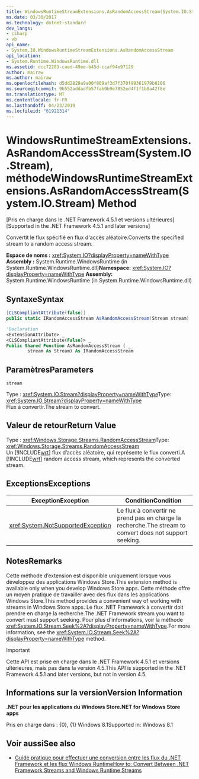```yaml
---
title: WindowsRuntimeStreamExtensions.AsRandomAccessStream(System.IO.Stream), méthode
ms.date: 03/30/2017
ms.technology: dotnet-standard
dev_langs:
- csharp
- vb
api_name:
- System.IO.WindowsRuntimeStreamExtensions.AsRandomAccessStream
api_location:
- System.Runtime.WindowsRuntime.dll
ms.assetid: dcc72283-caed-49ee-b45d-ccaf94e97129
author: mairaw
ms.author: mairaw
ms.openlocfilehash: d5dd2829a9a00f869af3d7f370f99361979b8106
ms.sourcegitcommit: 9b552addadfb57fab0b9e7852ed4f1f1b8a42f8e
ms.translationtype: MT
ms.contentlocale: fr-FR
ms.lasthandoff: 04/23/2019
ms.locfileid: "61921314"
---
```

# <a name="windowsruntimestreamextensionsasrandomaccessstreamsystemiostream-method"></a><span data-ttu-id="f4d5a-102">WindowsRuntimeStreamExtensions.AsRandomAccessStream(System.IO.Stream), méthode</span><span class="sxs-lookup"><span data-stu-id="f4d5a-102">WindowsRuntimeStreamExtensions.AsRandomAccessStream(System.IO.Stream) Method</span></span>

<span data-ttu-id="f4d5a-103">[Pris en charge dans le .NET Framework 4.5.1 et versions ultérieures]</span><span class="sxs-lookup"><span data-stu-id="f4d5a-103">[Supported in the .NET Framework 4.5.1 and later versions]</span></span>

<span data-ttu-id="f4d5a-104">Convertit le flux spécifié en flux d'accès aléatoire.</span><span class="sxs-lookup"><span data-stu-id="f4d5a-104">Converts the specified stream to a random access stream.</span></span>

<span data-ttu-id="f4d5a-105">**Espace de noms :** <xref:System.IO?displayProperty=nameWithType>
**Assembly :** System.Runtime.WindowsRuntime (in System.Runtime.WindowsRuntime.dll)</span><span class="sxs-lookup"><span data-stu-id="f4d5a-105">**Namespace:** <xref:System.IO?displayProperty=nameWithType>
**Assembly:** System.Runtime.WindowsRuntime (in System.Runtime.WindowsRuntime.dll)</span></span>

## <a name="syntax"></a><span data-ttu-id="f4d5a-106">Syntaxe</span><span class="sxs-lookup"><span data-stu-id="f4d5a-106">Syntax</span></span>

```csharp
[CLSCompliantAttribute(false)]
public static IRandomAccessStream AsRandomAccessStream(Stream stream)
```

```vb
'Declaration
<ExtensionAttribute> _
<CLSCompliantAttribute(False)> _
Public Shared Function AsRandomAccessStream ( _
        stream As Stream) As IRandomAccessStream
```

## <a name="parameters"></a><span data-ttu-id="f4d5a-107">Paramètres</span><span class="sxs-lookup"><span data-stu-id="f4d5a-107">Parameters</span></span>

`stream`

<span data-ttu-id="f4d5a-108">Type : <xref:System.IO.Stream?displayProperty=nameWithType></span><span class="sxs-lookup"><span data-stu-id="f4d5a-108">Type: <xref:System.IO.Stream?displayProperty=nameWithType></span></span>  
<span data-ttu-id="f4d5a-109">Flux à convertir.</span><span class="sxs-lookup"><span data-stu-id="f4d5a-109">The stream to convert.</span></span>

## <a name="return-value"></a><span data-ttu-id="f4d5a-110">Valeur de retour</span><span class="sxs-lookup"><span data-stu-id="f4d5a-110">Return Value</span></span>

<span data-ttu-id="f4d5a-111">Type : <xref:Windows.Storage.Streams.RandomAccessStream></span><span class="sxs-lookup"><span data-stu-id="f4d5a-111">Type: <xref:Windows.Storage.Streams.RandomAccessStream></span></span>  
<span data-ttu-id="f4d5a-112">Un [!INCLUDE[wrt](../../../includes/wrt-md.md)] flux d’accès aléatoire, qui représente le flux converti.</span><span class="sxs-lookup"><span data-stu-id="f4d5a-112">A [!INCLUDE[wrt](../../../includes/wrt-md.md)] random access stream, which represents the converted stream.</span></span>

## <a name="exceptions"></a><span data-ttu-id="f4d5a-113">Exceptions</span><span class="sxs-lookup"><span data-stu-id="f4d5a-113">Exceptions</span></span>

|<span data-ttu-id="f4d5a-114">Exception</span><span class="sxs-lookup"><span data-stu-id="f4d5a-114">Exception</span></span>|<span data-ttu-id="f4d5a-115">Condition</span><span class="sxs-lookup"><span data-stu-id="f4d5a-115">Condition</span></span>|
|---------------|---------------|
|<xref:System.NotSupportedException>|<span data-ttu-id="f4d5a-116">Le flux à convertir ne prend pas en charge la recherche.</span><span class="sxs-lookup"><span data-stu-id="f4d5a-116">The stream to convert does not support seeking.</span></span>|

## <a name="remarks"></a><span data-ttu-id="f4d5a-117">Notes</span><span class="sxs-lookup"><span data-stu-id="f4d5a-117">Remarks</span></span>

<span data-ttu-id="f4d5a-118">Cette méthode d’extension est disponible uniquement lorsque vous développez des applications Windows Store.</span><span class="sxs-lookup"><span data-stu-id="f4d5a-118">This extension method is available only when you develop Windows Store apps.</span></span> <span data-ttu-id="f4d5a-119">Cette méthode offre un moyen pratique de travailler avec des flux dans les applications Windows Store.</span><span class="sxs-lookup"><span data-stu-id="f4d5a-119">This method provides a convenient way of working with streams in Windows Store apps.</span></span> <span data-ttu-id="f4d5a-120">Le flux .NET Framework à convertir doit prendre en charge la recherche.</span><span class="sxs-lookup"><span data-stu-id="f4d5a-120">The .NET Framework stream you want to convert must support seeking.</span></span> <span data-ttu-id="f4d5a-121">Pour plus d'informations, voir la méthode <xref:System.IO.Stream.Seek%2A?displayProperty=nameWithType>.</span><span class="sxs-lookup"><span data-stu-id="f4d5a-121">For more information, see the <xref:System.IO.Stream.Seek%2A?displayProperty=nameWithType> method.</span></span>

> [!IMPORTANT]
> <span data-ttu-id="f4d5a-122">Cette API est prise en charge dans le .NET Framework 4.5.1 et versions ultérieures, mais pas dans la version 4.5.</span><span class="sxs-lookup"><span data-stu-id="f4d5a-122">This API is supported in the .NET Framework 4.5.1 and later versions, but not in version 4.5.</span></span>

## <a name="version-information"></a><span data-ttu-id="f4d5a-123">Informations sur la version</span><span class="sxs-lookup"><span data-stu-id="f4d5a-123">Version Information</span></span>

<span data-ttu-id="f4d5a-124">**.NET pour les applications du Windows Store**</span><span class="sxs-lookup"><span data-stu-id="f4d5a-124">**.NET for Windows Store apps**</span></span>

<span data-ttu-id="f4d5a-125">Pris en charge dans : {0}, {1} Windows 8.1</span><span class="sxs-lookup"><span data-stu-id="f4d5a-125">Supported in: Windows 8.1</span></span>

## <a name="see-also"></a><span data-ttu-id="f4d5a-126">Voir aussi</span><span class="sxs-lookup"><span data-stu-id="f4d5a-126">See also</span></span>

- [<span data-ttu-id="f4d5a-127">Guide pratique pour effectuer une conversion entre les flux du .NET Framework et les flux Windows Runtime</span><span class="sxs-lookup"><span data-stu-id="f4d5a-127">How to: Convert Between .NET Framework Streams and Windows Runtime Streams</span></span>](../io/how-to-convert-between-dotnet-streams-and-winrt-streams.md)
